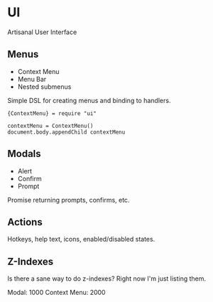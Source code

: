 UI
===

Artisanal User Interface

Menus
-----

- Context Menu
- Menu Bar
- Nested submenus

Simple DSL for creating menus and binding to handlers.

```
{ContextMenu} = require "ui"

contextMenu = ContextMenu()
document.body.appendChild contextMenu
```

Modals
------

- Alert
- Confirm
- Prompt

Promise returning prompts, confirms, etc.

Actions
-------

Hotkeys, help text, icons, enabled/disabled states.

Z-Indexes
---------

Is there a sane way to do z-indexes? Right now I'm just listing them.

Modal: 1000
Context Menu: 2000
